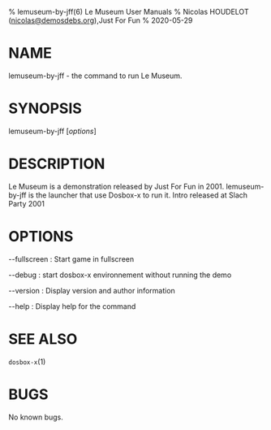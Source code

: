 % lemuseum-by-jff(6) Le Museum User Manuals
% Nicolas HOUDELOT (nicolas@demosdebs.org),Just For Fun
% 2020-05-29

# NAME
lemuseum-by-jff - the command to run Le Museum.

# SYNOPSIS
lemuseum-by-jff [*options*]

# DESCRIPTION
Le Museum is a demonstration released by Just For Fun in 2001.
lemuseum-by-jff is the launcher that use Dosbox-x to run it.
Intro released at Slach Party 2001

# OPTIONS
\--fullscreen
:   Start game in fullscreen

\--debug
:   start dosbox-x environnement without running the demo

\--version
:   Display version and author information

\--help
:   Display help for the command

# SEE ALSO
`dosbox-x`(1)

# BUGS
No known bugs.
